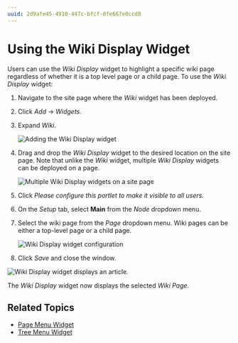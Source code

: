 ```yaml
---
uuid: 2d9afe45-4910-447c-bfcf-0fe667e0ccd8
---
```

# Using the Wiki Display Widget

Users can use the  _Wiki Display_ widget to highlight a specific wiki page regardless of whether it is a top level page or a child page. To use the _Wiki Display_ widget:

1. Navigate to the site page where the _Wiki_ widget has been deployed.
1. Click _Add_ &rarr; _Widgets_.
1. Expand _Wiki_.

    ![Adding the Wiki Display widget](./using-the-wiki-display-widget/images/01.png)

1. Drag and drop the _Wiki Display_ widget to the desired location on the site page. Note that unlike the _Wiki_ widget, multiple _Wiki Display_ widgets can be deployed on a page.

    ![Multiple Wiki Display widgets on a site page](./using-the-wiki-display-widget/images/02.png)

1. Click _Please configure this portlet to make it visible to all users._
1. On the _Setup_ tab, select **Main** from the _Node_ dropdown menu.
1. Select the wiki page from the _Page_ dropdown menu. Wiki pages can be either a top-level page or a child page.

    ![Wiki Display widget configuration](./using-the-wiki-display-widget/images/03.png)

1. Click _Save_ and close the window.

![Wiki Display widget displays an article.](./using-the-wiki-display-widget/images/04.png)

The _Wiki Display_ widget now displays the selected _Wiki Page_.

## Related Topics

* [Page Menu Widget](./using-the-page-menu-widget.md)
* [Tree Menu Widget](./using-the-tree-menu-widget.md)
